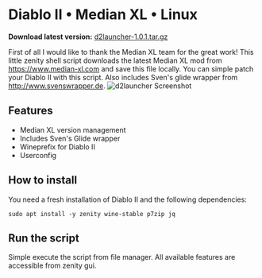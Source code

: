 # Diablo II • Median XL • Linux

**Download latest version:** [d2launcher-1.0.1.tar.gz](https://github.com/murkl/d2launcher/releases/download/1.0.1/d2launcher-1.0.1.tar.gz)

First of all I would like to thank the Median XL team for the great work! This little zenity shell script downloads the latest Median XL mod from https://www.median-xl.com and save this file locally. You can simple patch your Diablo II with this script. Also includes Sven's glide wrapper from http://www.svenswrapper.de.
![d2launcher Screenshot](https://raw.githubusercontent.com/murkl/d2launcher/master/data/screenshot.png)

## Features
* Median XL version management
* Includes Sven's Glide wrapper
* Wineprefix for Diablo II
* Userconfig

## How to install
You need a fresh installation of Diablo II and the following dependencies:
```
sudo apt install -y zenity wine-stable p7zip jq
```
## Run the script
Simple execute the script from file manager. All available features are accessible from zenity gui.
